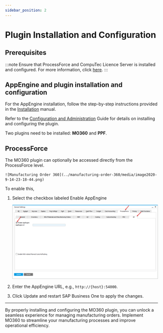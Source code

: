 ```yaml
---
sidebar_position: 2
---
```

# Plugin Installation and Configuration

## Prerequisites

:::note
Ensure that ProcessForce and CompuTec Licence Server is installed and configured. For more information, click [here](/docs/processforce/administrator-guide/licensing/license-server/overview/).
:::

## AppEngine and plugin installation and configuration

For the AppEngine installation, follow the step-by-step instructions provided in the  [Installation](/docs/appengine/administrators-guide/installation/) manual.

Refer to the [Configuration and Administration](/docs/appengine/administrators-guide/configuration-and-administration/overview) Guide for details on installing and configuring the plugin.

Two plugins need to be installed: **MO360** and **PPF**.

## ProcessForce

The MO360 plugin can optionally be accessed directly from the ProcessForce level.

    ![Manufacturing Order 360](../manufacturing-order-360/media/image2020-9-14-23-18-44.png)

To enable this,

1. Select the checkbox labeled Enable AppEngine

    ![Manufacturing Order 360](../manufacturing-order-360/media/general-settings-enableappengine.png)
2. Enter the AppEngine URL, e.g., `http://{host}:54000`.
3. Click Update and restart SAP Business One to apply the changes.

---
By properly installing and configuring the MO360 plugin, you can unlock a seamless experience for managing manufacturing orders. Implement MO360 to streamline your manufacturing processes and improve operational efficiency.
